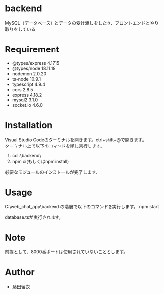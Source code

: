 # backend
MySQL（データベース）とデータの受け渡しをしたり、フロントエンドとやり取りをしている

# Requirement
* @types/express 4.17.15
* @types/node 18.11.18
* nodemon 2.0.20
* ts-node 10.9.1
* typescript 4.9.4
* cors 2.8.5
* express 4.18.2
* mysql2 3.1.0
* socket.io 4.6.0

# Installation
Visual Studio Codeのターミナルを開きます。ctrl+shift+@で開きます。<br>
ターミナル上で以下のコマンドを順に実行します。
  1. cd .\backend\ 
  2. npm ci(もしくはnpm install)

必要なモジュールのインストールが完了します.

# Usage
C:\web_chat_app\backend
の階層で以下のコマンドを実行します。
  npm start

database.tsが実行されます。

# Note
前提として、8000番ポートは使用されていないこととします。

# Author
* 藤田留衣
